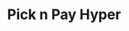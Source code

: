 ---
title: "Pick n Pay Hyper"
url: /pretoria/pick-n-pay-hyper-heinrich-avenue/
shop: supermarket
---